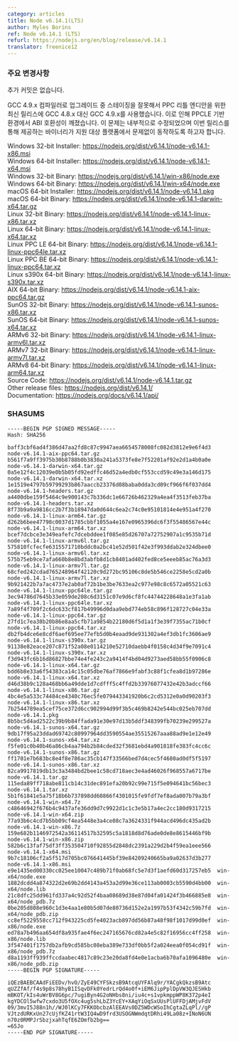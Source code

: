 ```yaml
---
category: articles
title: Node v6.14.1(LTS)
author: Myles Borins
ref: Node v6.14.1 (LTS)
refurl: https://nodejs.org/en/blog/release/v6.14.1
translator: freenice12
---
```


<!--
### Notable Changes

No additional commits.

Due to incorrect staging of the upgrade to the GCC 4.9.X compiler, the latest releases for PPC little
endian were built using GCC 4.9.X instead of GCC 4.8.X. This caused an ABI breakage on PPCLE based
environments. This has been fixed in our infrastructure and we are doing this release to ensure that
the hosted binaries are adhering to our platform support contract.
-->

### 주요 변경사항

추가 커밋은 없습니다.

GCC 4.9.x 컴파일러로 업그레이드 중 스테이징을 잘못해서 PPC 리틀 엔디안을 위한 최신 릴리스에 GCC 4.8.x 대신 GCC 4.9.x를 사용했습니다. 이로 인해 PPCLE 기반 환경에서 ABI 호환성이 깨졌습니다. 이 문제는 내부적으로 수정되었으며 이번 릴리스를 통해 제공하는 바이너리가 지원 대상 플랫폼에서 문제없이 동작하도록 하고자 합니다.

Windows 32-bit Installer: https://nodejs.org/dist/v6.14.1/node-v6.14.1-x86.msi<br>
Windows 64-bit Installer: https://nodejs.org/dist/v6.14.1/node-v6.14.1-x64.msi<br>
Windows 32-bit Binary: https://nodejs.org/dist/v6.14.1/win-x86/node.exe<br>
Windows 64-bit Binary: https://nodejs.org/dist/v6.14.1/win-x64/node.exe<br>
macOS 64-bit Installer: https://nodejs.org/dist/v6.14.1/node-v6.14.1.pkg<br>
macOS 64-bit Binary: https://nodejs.org/dist/v6.14.1/node-v6.14.1-darwin-x64.tar.gz<br>
Linux 32-bit Binary: https://nodejs.org/dist/v6.14.1/node-v6.14.1-linux-x86.tar.xz<br>
Linux 64-bit Binary: https://nodejs.org/dist/v6.14.1/node-v6.14.1-linux-x64.tar.xz<br>
Linux PPC LE 64-bit Binary: https://nodejs.org/dist/v6.14.1/node-v6.14.1-linux-ppc64le.tar.xz<br>
Linux PPC BE 64-bit Binary: https://nodejs.org/dist/v6.14.1/node-v6.14.1-linux-ppc64.tar.xz<br>
Linux s390x 64-bit Binary: https://nodejs.org/dist/v6.14.1/node-v6.14.1-linux-s390x.tar.xz<br>
AIX 64-bit Binary: https://nodejs.org/dist/v6.14.1/node-v6.14.1-aix-ppc64.tar.gz<br>
SunOS 32-bit Binary: https://nodejs.org/dist/v6.14.1/node-v6.14.1-sunos-x86.tar.xz<br>
SunOS 64-bit Binary: https://nodejs.org/dist/v6.14.1/node-v6.14.1-sunos-x64.tar.xz<br>
ARMv6 32-bit Binary: https://nodejs.org/dist/v6.14.1/node-v6.14.1-linux-armv6l.tar.xz<br>
ARMv7 32-bit Binary: https://nodejs.org/dist/v6.14.1/node-v6.14.1-linux-armv7l.tar.xz<br>
ARMv8 64-bit Binary: https://nodejs.org/dist/v6.14.1/node-v6.14.1-linux-arm64.tar.xz<br>
Source Code: https://nodejs.org/dist/v6.14.1/node-v6.14.1.tar.gz<br>
Other release files: https://nodejs.org/dist/v6.14.1/<br>
Documentation: https://nodejs.org/docs/v6.14.1/api/

<h3 id="shasums">SHASUMS</h3>

```
-----BEGIN PGP SIGNED MESSAGE-----
Hash: SHA256

baff3cbf6ad4f386d47aa2fd8c87c9947aea6654578008fc082d3812e9e6f4d3  node-v6.14.1-aix-ppc64.tar.gz
b561f7a9ff3975b30b8788b0b3830a241a5373fe8e7f52201af92e2d1a4b0a0e  node-v6.14.1-darwin-x64.tar.gz
0a5e12f4c12039e0b5b05fd92edffc46d52a4edb0cf553ccd59c49e3a146d175  node-v6.14.1-darwin-x64.tar.xz
1e1519e4797b59799293b867aaccb23376d08baba0dda3cd09cf966f6f037dd4  node-v6.14.1-headers.tar.gz
a4400dbe159f5464c9e900143c7b336dc1e66726b462329a4ea4f3513feb37ba  node-v6.14.1-headers.tar.xz
8f73b9a9a9816cc2b7f3b18947da0d644c6ea2c74c0e95101814e4e951a4f270  node-v6.14.1-linux-arm64.tar.gz
d262b6bee47798c0037d1785cbbf1055a4e167e0965396dc6f3f55486567e44c  node-v6.14.1-linux-arm64.tar.xz
bcef7dcbce3e349eafefc7dcebddee1f085e85d26707a72752907a1c9535b71d  node-v6.14.1-linux-armv6l.tar.gz
575810fcfecfe6315571710bddc0a2bc41e52d501f42e3f993ddab2e324dbee0  node-v6.14.1-linux-armv6l.tar.xz
575b75eb9ce7afa660b8e8bd3abfb8d1cb8401ad402fed8ce5eeeb85ac76a3d3  node-v6.14.1-linux-armv7l.tar.gz
68cfed242cdad765248964f42120c9d272bc95106c8de5b546ce2258e5cd2a0b  node-v6.14.1-linux-armv7l.tar.xz
9b921422b7a7ac4737e2ab0af72b1be3be7633ea2c977e98c8c6572a05521c63  node-v6.14.1-linux-ppc64le.tar.gz
3ec94786d7645b33e059de208c6d3151c07e9d6cf8fc44744228648a1e3fa1ab  node-v6.14.1-linux-ppc64le.tar.xz
7a89f4f709f2c6dc633cf817b49996d0daa9ebd774eb58c896f128727c04e33a  node-v6.14.1-linux-ppc64.tar.gz
27fd1c7ea38b20b86e8aa5cfb71a9854b22180d6f5d1a1f3e39f7355ac71b0cf  node-v6.14.1-linux-ppc64.tar.xz
db2fb4dce6e8cdf6aef695ee77efb5d0b4eaad9de931302a4ef3db1fc3606ae9  node-v6.14.1-linux-s390x.tar.gz
91138e82eace207c871f52a08e0114210e52710daebb4f0158c4d34f9e7091c4  node-v6.14.1-linux-s390x.tar.xz
f3d943fc6b16d86827bbe74e4fe243c2a9414f4bd04d9273aed58bb55f0906c8  node-v6.14.1-linux-x64.tar.gz
bdd6b8e33a6f54383ca14c15c05dbe76af7866e9fabf3c88f1cfea8d1b97286e  node-v6.14.1-linux-x64.tar.xz
d46d38b9c128a468bb6a49dde1d7cdfff5c4ffd2b33976077432e42b3adccf66  node-v6.14.1-linux-x86.tar.gz
4bc4e5a533c74484ce4340c76ec5fe079443341920b6c2cd5312e0a0d90203f3  node-v6.14.1-linux-x86.tar.xz
7b2544789ea5cef75ce372d6cc902994d99f3b5c469b8242e544bc025eb707dd  node-v6.14.1.pkg
8b5bc5d4ad2522c39b9b84ffada91e30e97d13b5ddf348399fb70239e299527a  node-v6.14.1-sunos-x64.tar.gz
9db17f95a23ddad69742c80997964dd3590554ae35515267aaa88ad9e1e12e49  node-v6.14.1-sunos-x64.tar.xz
f5fe01c0b40b46a86cb4aa794b2b84cded32f3681ebd4a901818fe383fc4cc6c  node-v6.14.1-sunos-x86.tar.gz
ff1701e7b683bc8e4f8e786ac35cb147f33566bed7d4cec5f4680ad0df5f5197  node-v6.14.1-sunos-x86.tar.xz
82ca9917819db13c3a3484bd2bee1c58cd718aec3e4ad46026f968557a6717be  node-v6.14.1.tar.gz
115eda89ff718abe811cb14c31dec891efa20b92c99e715f5e094641bc56bec3  node-v6.14.1.tar.xz
5b1f61841e5a75f18b6b737898dd60866f4301015fe9fdf7ef8ada007b79a3bf  node-v6.14.1-win-x64.7z
c48646942f676b4c9437afe36dd9d7c9922d1c1c3e5b17a4ec2cc180d9317215  node-v6.14.1-win-x64.zip
77a93b6c4cd7b5bb09cf4ea5448e3a4ce08c7a3624331f944acd496dc435ad2b  node-v6.14.1-win-x86.7z
159e682b1146972542a36114517b32595c5a1818d8d76ade0de8e8615446bf9b  node-v6.14.1-win-x86.zip
582b6c13faf75df3ff353504710f92855d2848dc2391a229d2b4f59ea1eee566  node-v6.14.1-x64.msi
9b7c18106cf2a5f517d705bc076641445bf39e84209240665ba9a02637d3b277  node-v6.14.1-x86.msi
e9e1435ed00330cc025ee10047c489b71f0ab68fc5e7d3f1aefd60d317257eb5  win-x64/node.exe
1882dcdd4a874322d2e69b2dd4143a453a2d99e36ce113ab0003cb5590d4bb00  win-x64/node.lib
21c8dfc25dd961fd337a4c92d52f4baa08689d38e87d04fa01424f3b466885e8  win-x64/node_pdb.7z
0be205d808e960c1d3e4aa1e80b5d07de80736d152e2a1997b53f4342c59b7fd  win-x64/node_pdb.zip
cc8ef5229558cc712f943225cd5fe4023acb897dd56b87a48f98f1017d99d0ef  win-x86/node.exe
ed78a7b496aa654df8a935fae4f6ec247165676cd82a4e5c82f16956cc4ff258  win-x86/node.lib
3f547401f1757db2afb9cd585bc08eba389e733df0bb5f2a024eea0f054cd91f  win-x86/node_pdb.7z
d8a1193ff939ffccdaabec4817c89c23e20da8fd4e0e1acba6b70afa1096480e  win-x86/node_pdb.zip
-----BEGIN PGP SIGNATURE-----

iQEzBAEBCAAdFiEEDv/hvO/ZyE49CYFSkzsB9AtcqUYFAlq9r/YACgkQkzsB9Atc
qUZZfAf/f4s9p8s78hyB1ISqvDFk0YedrLrQd4o0f+iEM6JipPplDpVW3QJESHkb
mBKOT/kIs4uWrBV8G6pc/7ugiByn4G2oNHbs8ni/iu4c+s1vpkmppWP8K372p4eI
kgYDCOl5wfw7cxdo3U5fOXc4ug5shLbZ3YcEY+XAqYiOqSxUUsPlUFFDjAMjvFdV
09/3mvI5J88n1h//WJ0lKCy7FKKObcbzAlEEAVs0DZ5WDcWSoIhCgtaZLqPl//gP
VJtzdURKxUn27cUjfKZ41rtW3IQ4wD9frd3USOGNWmdqtDRhi49La08z+INoN6UN
n70z0RMPJrSbzjxahTqfE6ZOmfb2bg==
=65Jo
-----END PGP SIGNATURE-----

```